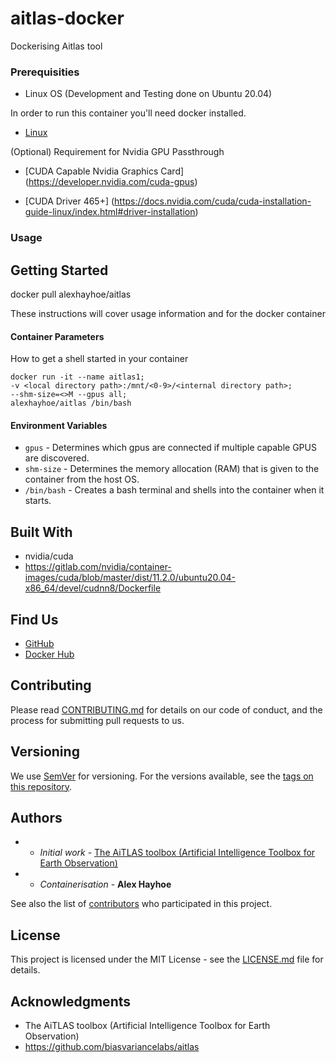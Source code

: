 # aitlas-docker
Dockerising Aitlas tool


### Prerequisities

* Linux OS (Development and Testing done on Ubuntu 20.04)

In order to run this container you'll need docker installed.

* [Linux](https://docs.docker.com/linux/started/)

(Optional) Requirement for Nvidia GPU Passthrough

* [CUDA Capable Nvidia Graphics Card] (https://developer.nvidia.com/cuda-gpus)

* [CUDA Driver 465+] (https://docs.nvidia.com/cuda/cuda-installation-guide-linux/index.html#driver-installation)

### Usage

## Getting Started

docker pull alexhayhoe/aitlas

These instructions will cover usage information and for the docker container

#### Container Parameters

How to get a shell started in your container

```shell
docker run -it --name aitlas1;
-v <local directory path>:/mnt/<0-9>/<internal directory path>;
--shm-size=<>M --gpus all;
alexhayhoe/aitlas /bin/bash
```

#### Environment Variables

* `gpus` - Determines which gpus are connected if multiple capable GPUS are discovered.
* `shm-size` - Determines the memory allocation (RAM) that is given to the container from the host OS.
* `/bin/bash` - Creates a bash terminal and shells into the container when it starts.



## Built With

* nvidia/cuda
* https://gitlab.com/nvidia/container-images/cuda/blob/master/dist/11.2.0/ubuntu20.04-x86_64/devel/cudnn8/Dockerfile

## Find Us

* [GitHub](https://github.com/alex-hayhoe/aitlas-docker/)
* [Docker Hub](https://hub.docker.com/repository/docker/alexhayhoe/aitlas)

## Contributing

Please read [CONTRIBUTING.md](CONTRIBUTING.md) for details on our code of conduct, and the process for submitting pull requests to us.

## Versioning

We use [SemVer](http://semver.org/) for versioning. For the versions available, see the
[tags on this repository](https://github.com/your/repository/tags).

## Authors

* - *Initial work* - [The AiTLAS toolbox (Artificial Intelligence Toolbox for Earth Observation)](https://github.com/biasvariancelabs/aitlas)
* - *Containerisation* -  **Alex Hayhoe**

See also the list of [contributors](https://github.com/your/repository/contributors) who
participated in this project.

## License

This project is licensed under the MIT License - see the [LICENSE.md](LICENSE.md) file for details.

## Acknowledgments

* The AiTLAS toolbox (Artificial Intelligence Toolbox for Earth Observation)
* https://github.com/biasvariancelabs/aitlas
